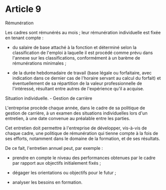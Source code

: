 # Article 9

Rémunération

Les cadres sont rémunérés au mois ; leur rémunération individuelle est fixée en tenant compte :

- du salaire de base attaché à la fonction et déterminé selon la classification de l'emploi à laquelle il est procédé comme prévu dans l'annexe sur les classifications, conformément à un barème de rémunérations minimales ;

- de la durée hebdomadaire de travail (base légale ou forfaitaire, avec indication dans ce dernier cas de l'horaire servant au calcul du forfait) et éventuellement de sa répartition de la valeur professionnelle de l'intéressé, résultant entre autres de l'expérience qu'il a acquise.

Situation individuelle. - Gestion de carrière

L'entreprise procède chaque année, dans le cadre de sa politique de gestion de carrière, à un examen des situations individuelles lors d'un entretien, à une date convenue au préalable entre les parties.

Cet entretien doit permettre à l'entreprise de développer, vis-à-vis de chaque cadre, une politique de rémunération qui tienne compte à la fois de ses efforts, notamment dans le domaine de la formation, et de ses résultats.

De ce fait, l'entretien annuel peut, par exemple :

- prendre en compte le niveau des performances obtenues par le cadre par rapport aux objectifs initialement fixés ;

- dégager les orientations ou objectifs pour le futur ;

- analyser les besoins en formation.


